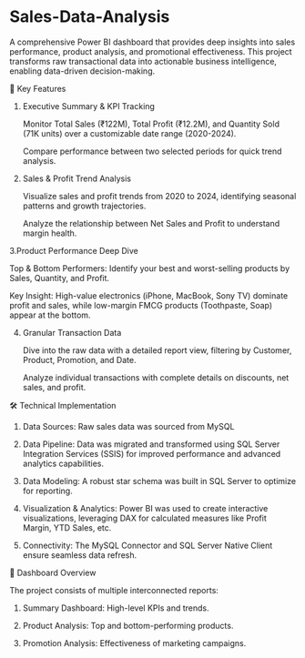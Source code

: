 # Sales-Data-Analysis
A comprehensive Power BI dashboard that provides deep insights into sales performance, product analysis, and promotional effectiveness. This project transforms raw transactional data into actionable business intelligence, enabling data-driven decision-making.

🌟 Key Features

1. Executive Summary & KPI Tracking

    Monitor Total Sales (₹122M), Total Profit (₹12.2M), and Quantity Sold (71K units) over a customizable date range (2020-2024).

    Compare performance between two selected periods for quick trend analysis.

2. Sales & Profit Trend Analysis

   Visualize sales and profit trends from 2020 to 2024, identifying seasonal patterns and growth trajectories.

   Analyze the relationship between Net Sales and Profit to understand margin health.

3.Product Performance Deep Dive

   Top & Bottom Performers: Identify your best and worst-selling products by Sales, Quantity, and Profit.

   Key Insight: High-value electronics (iPhone, MacBook, Sony TV) dominate profit and sales, while low-margin FMCG products (Toothpaste, Soap) appear at the bottom.

4. Granular Transaction Data

   Dive into the raw data with a detailed report view, filtering by Customer, Product, Promotion, and Date.

   Analyze individual transactions with complete details on discounts, net sales, and profit.


🛠️ Technical Implementation

   1. Data Sources: Raw sales data was sourced from MySQL

   2. Data Pipeline: Data was migrated and transformed using SQL Server Integration Services (SSIS) for improved performance and advanced analytics capabilities.

   3. Data Modeling: A robust star schema was built in SQL Server to optimize for reporting.

   4. Visualization & Analytics: Power BI was used to create interactive visualizations, leveraging DAX for calculated measures like Profit Margin, YTD Sales, etc.

   5. Connectivity: The MySQL Connector and SQL Server Native Client ensure seamless data refresh.


📁 Dashboard Overview

   The project consists of multiple interconnected reports:

   1. Summary Dashboard: High-level KPIs and trends.

   2. Product Analysis: Top and bottom-performing products.

   3. Promotion Analysis: Effectiveness of marketing campaigns.


   

